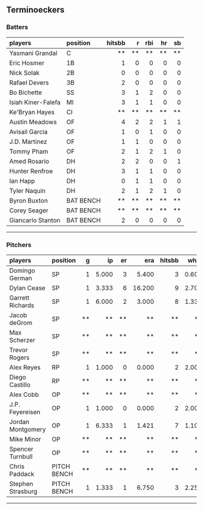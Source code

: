 ## Terminoeckers

### Batters

 
|players            |position  | hitsbb|  r| rbi| hr| sb| 
|:------------------|:---------|------:|--:|---:|--:|--:| 
|Yasmani Grandal    |C         |     **| **|  **| **| **| 
|Eric Hosmer        |1B        |      1|  0|   0|  0|  0| 
|Nick Solak         |2B        |      0|  0|   0|  0|  0| 
|Rafael Devers      |3B        |      2|  0|   0|  0|  0| 
|Bo Bichette        |SS        |      3|  1|   2|  0|  0| 
|Isiah Kiner-Falefa |MI        |      3|  1|   1|  0|  0| 
|Ke'Bryan Hayes     |CI        |     **| **|  **| **| **| 
|Austin Meadows     |OF        |      4|  2|   2|  1|  1| 
|Avisail Garcia     |OF        |      1|  0|   1|  0|  0| 
|J.D. Martinez      |OF        |      1|  1|   0|  0|  0| 
|Tommy Pham         |OF        |      2|  1|   2|  1|  0| 
|Amed Rosario       |DH        |      2|  2|   0|  0|  1| 
|Hunter Renfroe     |DH        |      3|  1|   1|  0|  0| 
|Ian Happ           |DH        |      0|  1|   1|  0|  0| 
|Tyler Naquin       |DH        |      2|  1|   2|  1|  0| 
|Byron Buxton       |BAT BENCH |     **| **|  **| **| **| 
|Corey Seager       |BAT BENCH |     **| **|  **| **| **| 
|Giancarlo Stanton  |BAT BENCH |      2|  0|   0|  0|  0| 


* * *

### Pitchers

 
|players           |position    |  g|    ip| er|    era| hitsbb|  whip| so|  w| sv| 
|:-----------------|:-----------|--:|-----:|--:|------:|------:|-----:|--:|--:|--:| 
|Domingo German    |SP          |  1| 5.000|  3|  5.400|      3| 0.600|  5|  0|  0| 
|Dylan Cease       |SP          |  1| 3.333|  6| 16.200|      9| 2.700|  2|  0|  0| 
|Garrett Richards  |SP          |  1| 6.000|  2|  3.000|      8| 1.333|  5|  0|  0| 
|Jacob deGrom      |SP          | **|    **| **|     **|     **|    **| **| **| **| 
|Max Scherzer      |SP          | **|    **| **|     **|     **|    **| **| **| **| 
|Trevor Rogers     |SP          | **|    **| **|     **|     **|    **| **| **| **| 
|Alex Reyes        |RP          |  1| 1.000|  0|  0.000|      2| 2.000|  1|  0|  1| 
|Diego Castillo    |RP          | **|    **| **|     **|     **|    **| **| **| **| 
|Alex Cobb         |OP          | **|    **| **|     **|     **|    **| **| **| **| 
|J.P. Feyereisen   |OP          |  1| 1.000|  0|  0.000|      2| 2.000|  1|  0|  0| 
|Jordan Montgomery |OP          |  1| 6.333|  1|  1.421|      7| 1.105|  6|  1|  0| 
|Mike Minor        |OP          | **|    **| **|     **|     **|    **| **| **| **| 
|Spencer Turnbull  |OP          | **|    **| **|     **|     **|    **| **| **| **| 
|Chris Paddack     |PITCH BENCH | **|    **| **|     **|     **|    **| **| **| **| 
|Stephen Strasburg |PITCH BENCH |  1| 1.333|  1|  6.750|      3| 2.250|  1|  0|  0| 


* * *


